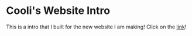# Cooli's Website Intro

This is a intro that I built for the new website I am making! Click on the [link](https://spacesters.github.io/Intro)!
